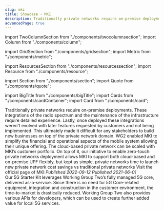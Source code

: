 ```yaml
---
slug: mki
title: Showcase - MKI
description: Traditionally private networks require on-premise deployments such as PBX solutions. These integrations of radio spectrum and maintaining the infrastructure require detailed experience. Lastly, once deployed these integrations weren't evolved with later features requested by customers and not being implemented. This ultimately made it difficult for PKI to build new businesses on top of the private network domain.
advancedPage: true
---
```


import TwoColumnSection from "./components/twocolumnsection";
import Column from "./components/column";

import GridSection from "./components/gridsection";
import Metric from "./components/metric";

import ResourcesSection from "./components/resourcessection";
import Resource from "./components/resource";

import Section from "./components/section";
import Quote from "./components/quote";

import BigTitle from "./components/bigTitle";
import Cards from "./components/cardContainer";
import Card from "./components/card";

<TwoColumnSection>

  <Column sticky>
    <BigTitle pillText="Private Networks" logoUrl="/img/mki-logo-white-showcase.png">
    </BigTitle>
  </Column>

  <Column>
    <Cards>
      <Card label="CHALLENGE" title="Deploying new private networks is time-consuming and requires strong technical knowledge.">
        Traditionally private networks require on-premise deployments. These integrations of the radio spectrum and the maintenance of the infrastructure require detailed experience. Lastly, once deployed these integrations weren't evolved with later features requested by customers and not being implemented. This ultimately made it difficult for any stakeholders to build new businesses on top of the private network domain.
      </Card>
      <Card label="SOLUTION" title="LTE/5G cloud-based private network deployable anywhere.">
        WG2 enabled MKI to simplify the financial and operational aspects of the mobile system allowing their unique offering. The cloud-based private network can be scaled with MKI’s customer portfolio. On top of it, our initiative to enable zero-touch private networks deployment allows MKI to support both cloud-based and on-premise UPF flexibly, but kept as simple.
      </Card>
    </Cards>
  </Column>
  
</TwoColumnSection>

<GridSection bgColor="#232e33">
  <Metric title="5">private networks</Metric>
  <Metric title="3 weeks">time to launch new private network</Metric>
  <Metric title="500%">cost savings vs traditional private networks</Metric>
</GridSection>

<ResourcesSection>
  <Resource title="mki.co.jp" link="https://www.mki.co.jp/english/solutions.html">Visit the official page of MKI</Resource>
  <Resource title="Press Release from MKI" link="https://www.mki.co.jp/news/solution/20220912-1.html"><em>Published 2022-09-12</em></Resource>
  <Resource title="Press Release from wgtwo" link="https://www.wgtwo.com/blog/mitsui-knowledge-industry-mki-private-networks-business/"><em>Published 2021-06-01</em></Resource>
</ResourcesSection>

<Section bgColor="#f6f6f6">
  <Quote>
    Our 5G Starter Kit leverages Working Group Two’s fully managed 5G core, delivered as-a-service. Since there is no need for 5G Core-related equipment, integration and construction in the customer environment, the time-to-market is drastically reduced. Working Group Two also provides various APIs for developers, which can be used to create further added value for local 5G services.
  </Quote>
</Section>
